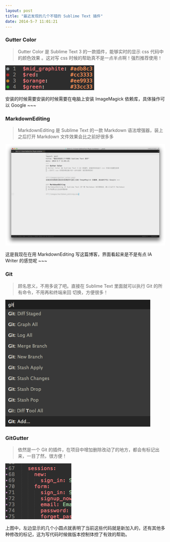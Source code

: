 ```yaml
---
layout: post
title: "最近发现的几个不错的 Sublime Text 插件"
date: 2014-5-7 11:01:21
---
```

### Gutter Color
> Gutter Color 是 Sublime Text 3 的一款插件，能够实时的显示 css 代码中的颜色效果
> 。这对写 css 时候的帮助真不是一点半点啊！强烈推荐使用！


![](/images/gutter_color.png)

安装的时候需要安装的时候需要在电脑上安装 ImageMagick 依赖库，具体操作可以 Google ~~~

### MarkdownEditing
> MarkdownEditing 是 Sublime Text 的一款 Markdown 语法增强器，装上之后打开 Markdown
> 文件效果会比之前好很多多

![](/images/markdown_editing.png)

这是我现在在用 MarkdownEditing 写这篇博客，界面看起来是不是有点 IA Writer 的感觉呢 ~~~

### Git
> 顾名思义，不用多说了吧。直接在 Sublime Text 里面就可以执行 Git 的所有命令，不用再和终端来回
> 切换，方便很多！

![](/images/git.png)

### GitGutter
> 依然是一个 Git 的插件，在项目中增加删除改动了的地方，都会有标记出来，一目了然，很方便！

![](/images/git_gutter.png)

上图中，左边显示的几个小圆点就表明了当前这些代码就是新加入的，还有其他多种修改的标记，这为写代码时候做版本控制体控了有效的帮助。